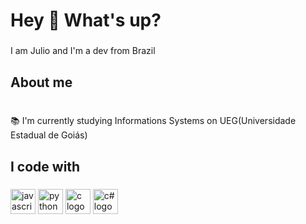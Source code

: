 <h1 align="left">Hey 👋 What's up?</h1>

###

<p align="left">I am Julio and I'm a dev from Brazil</p>

###

<h2 align="left">About me</h2>

###
<p align="left"><br>📚 I'm currently studying Informations Systems on UEG(Universidade Estadual de Goiás)</p>

###

<h2 align="left">I code with</h2>

###

<div align="left">
  <img src="https://cdn.jsdelivr.net/gh/devicons/devicon/icons/javascript/javascript-original.svg" height="40" alt="javascript logo"  />
  <img src="https://cdn.jsdelivr.net/gh/devicons/devicon/icons/python/python-original.svg" height="40" alt="python logo"  />
  <img src="https://cdn.jsdelivr.net/gh/devicons/devicon/icons/c/c-original.svg" height="40" alt="c logo"  />
  <img src="https://cdn.jsdelivr.net/gh/devicons/devicon/icons/c#/c#-original.svg" height="40" alt="c# logo"  />
  
###
